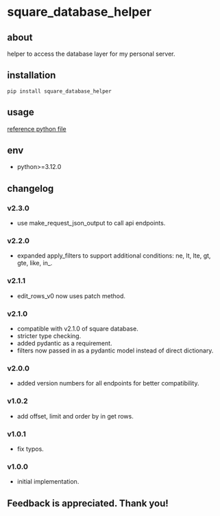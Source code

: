 # square_database_helper

## about

helper to access the database layer for my personal server.

## installation

```shell
pip install square_database_helper
```

## usage

[reference python file](./example.py)

## env

- python>=3.12.0

## changelog

### v2.3.0

- use make_request_json_output to call api endpoints.

### v2.2.0

- expanded apply_filters to support additional conditions: ne, lt, lte, gt, gte, like, in_.

### v2.1.1

- edit_rows_v0 now uses patch method.

### v2.1.0

- compatible with v2.1.0 of square database.
- stricter type checking.
- added pydantic as a requirement.
- filters now passed in as a pydantic model instead of direct dictionary.

### v2.0.0

- added version numbers for all endpoints for better compatibility.

### v1.0.2

- add offset, limit and order by in get rows.

### v1.0.1

- fix typos.

### v1.0.0

- initial implementation.

## Feedback is appreciated. Thank you!
